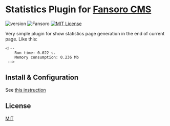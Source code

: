# Statistics Plugin for [Fansoro CMS](http://fansoro.org/)

![version](https://img.shields.io/badge/version-3.1.0-brightgreen.svg?style=flat-square "Version")
![Fansoro](https://img.shields.io/badge/Fansoro-2.x-green.svg?style=flat-square "Fansoro Version")
[![MIT License](https://img.shields.io/badge/license-MIT-blue.svg?style=flat-square)](https://github.com/pafnuty/fansoro-statistics/blob/master/LICENSE)

Very simple plugin for show statistics page generation in the end of current page.
Like this:

```
<!-- 
    Run time: 0.022 s.
    Memory consumption: 0.236 Mb
 -->
```

## Install & Configuration
See [this instruction](http://fansoro.org/documentation/plugins/plugins-installation)

## License 
[MIT](https://github.com/pafnuty/fansoro-statistics/blob/master/LICENSE)





